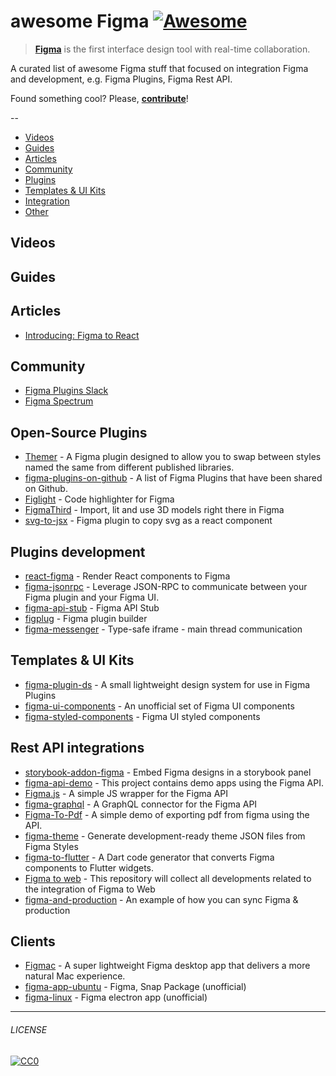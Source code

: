 # awesome Figma [![Awesome](https://cdn.rawgit.com/sindresorhus/awesome/d7305f38d29fed78fa85652e3a63e154dd8e8829/media/badge.svg)](https://github.com/sindresorhus/awesome)

> [**Figma**](https://www.figma.com/) is the first interface design tool with real-time collaboration. 

A curated list of awesome Figma stuff that focused on integration Figma and development, e.g. Figma Plugins, Figma Rest API.

Found something cool? Please, **[contribute](contributing.md)**!

--

* [Videos](#videos) 
* [Guides](#guides) 
* [Articles](#articles) 
* [Community](#community) 
* [Plugins](#open-source-plugins) 
* [Templates & UI Kits](#templates--ui-kits)
* [Integration](#rest-api-integrations)
* [Other](#other)

## Videos

## Guides

## Articles

- [Introducing: Figma to React](https://www.figma.com/blog/introducing-figma-to-react/)

## Community

- [Figma Plugins Slack](https://figmaplugins.slack.com)
- [Figma Spectrum](https://spectrum.chat/figma?tab=posts)

## Open-Source Plugins

- [Themer](https://github.com/thomas-lowry/themer) - A Figma plugin designed to allow you to swap between styles named the same from different published libraries.
- [figma-plugins-on-github](https://github.com/thomas-lowry/figma-plugins-on-github) - A list of Figma Plugins that have been shared on Github.
- [Figlight](https://github.com/jeetiss/figlight) - Code highlighter for Figma
- [FigmaThird](https://github.com/ahkohd/FigmaThird) - Import, lit and use 3D models right there in Figma
- [svg-to-jsx](https://github.com/SaraVieira/svg-to-jsx) - Figma plugin to copy svg as a react component


## Plugins development

- [react-figma](https://github.com/react-figma/react-figma) - Render React components to Figma
- [figma-jsonrpc](https://github.com/Lona/figma-jsonrpc) - Leverage JSON-RPC to communicate between your Figma plugin and your Figma UI.
- [figma-api-stub](https://github.com/react-figma/figma-api-stub) - Figma API Stub
- [figplug](https://github.com/rsms/figplug) - Figma plugin builder
- [figma-messenger](https://github.com/okotoki/figma-messenger) - Type-safe iframe - main thread communication

## Templates & UI Kits

- [figma-plugin-ds](https://github.com/thomas-lowry/figma-plugin-ds) - A small lightweight design system for use in Figma Plugins
- [figma-ui-components](https://github.com/lessmess-dev/figma-ui-components) - An unofficial set of Figma UI components
- [figma-styled-components](https://github.com/jhardy/figma-styled-components) - Figma UI styled components

## Rest API integrations

- [storybook-addon-figma](https://github.com/hharnisc/storybook-addon-figma) - Embed Figma designs in a storybook panel
- [figma-api-demo](https://github.com/figma/figma-api-demo) - This project contains demo apps using the Figma API.
- [Figma.js](https://github.com/jongold/figma-js) - A simple JS wrapper for the Figma API
- [figma-graphql](https://github.com/braposo/figma-graphql) - A GraphQL connector for the Figma API
- [Figma-To-Pdf](https://github.com/gweltaz-calori/Figma-To-Pdf) - A simple demo of exporting pdf from figma using the API.
- [figma-theme](https://github.com/jxnblk/figma-theme) - Generate development-ready theme JSON files from Figma Styles
- [figma-to-flutter](https://github.com/aloisdeniel/figma-to-flutter) - A Dart code generator that converts Figma components to Flutter widgets. 
- [Figma to web](https://github.com/Severenit/figma-to-web) - This repository will collect all developments related to the integration of Figma to Web
- [figma-and-production](figma-and-production) - An example of how you can sync Figma & production

## Clients

- [Figmac](https://figmac.com/) - A super lightweight Figma desktop app that delivers a more natural Mac experience.
- [figma-app-ubuntu](https://github.com/302bis/figma-app-ubuntu) - Figma, Snap Package (unofficial)
- [figma-linux](https://github.com/ChugunovRoman/figma-linux) - Figma electron app (unofficial)



---

###### LICENSE

[![CC0](http://mirrors.creativecommons.org/presskit/buttons/88x31/svg/cc-zero.svg)](http://creativecommons.org/publicdomain/zero/1.0/)
